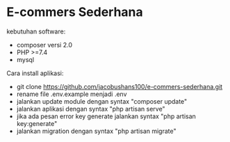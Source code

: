 # E-commers Sederhana

kebutuhan software:
- composer versi 2.0
- PHP >=7.4
- mysql

Cara install aplikasi:
- git clone https://github.com/jacobushans100/e-commers-sederhana.git
- rename file .env.example menjadi .env
- jalankan update module dengan syntax "composer update"
- jalankan aplikasi dengan syntax "php artisan serve"
- jika ada pesan error key generate jalankan syntax "php artisan key:generate"
- jalankan migration dengan syntax "php artisan migrate"